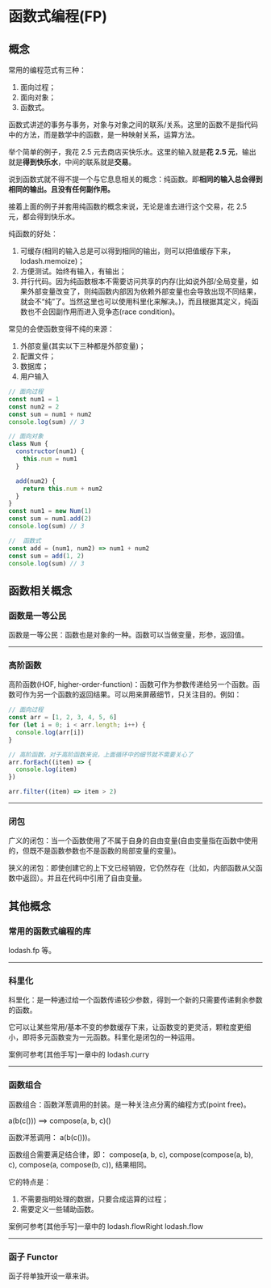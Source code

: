 # 函数式编程(FP)

## 概念

常用的编程范式有三种：

1. 面向过程；
2. 面向对象；
3. 函数式。

函数式讲述的事务与事务，对象与对象之间的联系/关系。这里的函数不是指代码中的方法，而是数学中的函数，是一种映射关系，运算方法。

举个简单的例子，我花 2.5 元去商店买快乐水。这里的输入就是<b>花 2.5 元</b>，输出就是<b>得到快乐水</b>，中间的联系就是<b>交易</b>。

说到函数式就不得不提一个与它息息相关的概念：纯函数。即<b>相同的输入总会得到相同的输出。且没有任何副作用。</b>

接着上面的例子并套用纯函数的概念来说，无论是谁去进行这个交易，花 2.5 元，都会得到快乐水。

纯函数的好处：

1. 可缓存(相同的输入总是可以得到相同的输出，则可以把值缓存下来，lodash.memoize)；
2. 方便测试。始终有输入，有输出；
3. 并行代码。因为纯函数根本不需要访问共享的内存(比如说外部/全局变量，如果外部变量改变了，则纯函数内部因为依赖外部变量也会导致出现不同结果，就会不“纯”了。当然这里也可以使用科里化来解决。)，而且根据其定义，纯函数也不会因副作用而进入竞争态(race condition)。

常见的会使函数变得不纯的来源：

1. 外部变量(其实以下三种都是外部变量)；
2. 配置文件；
3. 数据库；
4. 用户输入

```js
// 面向过程
const num1 = 1
const num2 = 2
const sum = num1 + num2
console.log(sum) // 3

// 面向对象
class Num {
  constructor(num1) {
    this.num = num1
  }

  add(num2) {
    return this.num + num2
  }
}
const num1 = new Num(1)
const sum = num1.add(2)
console.log(sum) // 3

//  函数式
const add = (num1, num2) => num1 + num2
const sum = add(1, 2)
console.log(sum) // 3
```

## 函数相关概念

### 函数是一等公民

函数是一等公民：函数也是对象的一种。函数可以当做变量，形参，返回值。

---

### 高阶函数

高阶函数(HOF, higher-order-function)：函数可作为参数传递给另一个函数。函数可作为另一个函数的返回结果。可以用来屏蔽细节，只关注目的。例如：

```js
// 面向过程
const arr = [1, 2, 3, 4, 5, 6]
for (let i = 0; i < arr.length; i++) {
  console.log(arr[i])
}

// 高阶函数，对于高阶函数来说，上面循环中的细节就不需要关心了
arr.forEach((item) => {
  console.log(item)
})

arr.filter((item) => item > 2)
```

---

### 闭包

广义的闭包：当一个函数使用了不属于自身的自由变量(自由变量指在函数中使用的，但既不是函数参数也不是函数的局部变量的变量)。

狭义的闭包：即使创建它的上下文已经销毁，它仍然存在（比如，内部函数从父函数中返回）。并且在代码中引用了自由变量。

## 其他概念

### 常用的函数式编程的库

lodash.fp 等。

---

### 科里化

科里化：是一种通过给一个函数传递较少参数，得到一个新的只需要传递剩余参数的函数。

它可以让某些常用/基本不变的参数缓存下来，让函数变的更灵活，颗粒度更细小，即将多元函数变为一元函数。科里化是闭包的一种运用。

案例可参考[其他手写]一章中的 lodash.curry

---

### 函数组合

函数组合：函数洋葱调用的封装。是一种关注点分离的编程方式(point free)。

a(b(c())) ==> compose(a, b, c)()

函数洋葱调用： a(b(c()))。

函数组合需要满足结合律，即：
compose(a, b, c), compose(compose(a, b), c), compose(a, compose(b, c)), 结果相同。

它的特点是：

1. 不需要指明处理的数据，只要合成运算的过程；
2. 需要定义一些辅助函数。

案例可参考[其他手写]一章中的 lodash.flowRight lodash.flow

---

### 函子 Functor

函子将单独开设一章来讲。
